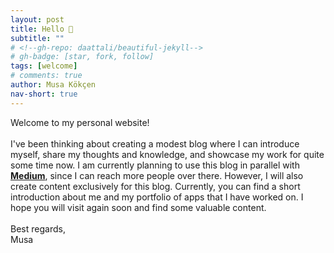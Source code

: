 ```yaml
---
layout: post
title: Hello 👋
subtitle: ""
# <!--gh-repo: daattali/beautiful-jekyll-->
# gh-badge: [star, fork, follow]
tags: [welcome]
# comments: true
author: Musa Kökçen
nav-short: true
---
```


Welcome to my personal website! <br><br>
I've been thinking about creating a modest blog where I can introduce myself, share my thoughts and knowledge, and showcase my work for quite some time now. I am currently planning to use this blog in parallel with [**Medium**](https://medium.com/@musakokcen), since I can reach more people over there. However, I will also create content exclusively for this blog. Currently, you can find a short introduction about me and my portfolio of apps that I have worked on. I hope you will visit again soon and find some valuable content. <br><br>
Best regards,<br>
Musa
